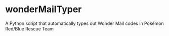 # wonderMailTyper
A Python script that automatically types out Wonder Mail codes in Pokémon Red/Blue Rescue Team
